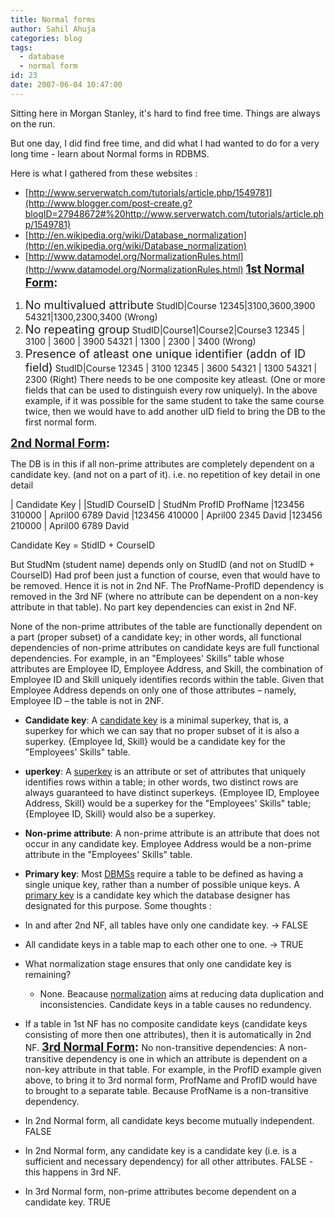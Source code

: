 ```yaml
---
title: Normal forms
author: Sahil Ahuja
categories: blog
tags:
  - database
  - normal form
id: 23
date: 2007-06-04 10:47:00
---
```


Sitting here in Morgan Stanley, it's hard to find free time. Things are always on the run.

But one day, I did find free time, and did what I had wanted to do for a very long time - learn about Normal forms in RDBMS.

Here is what I gathered from these websites :

*   [http://www.serverwatch.com/tutorials/article.php/1549781](http://www.blogger.com/post-create.g?blogID=27948672#%20http://www.serverwatch.com/tutorials/article.php/1549781)
*   [http://en.wikipedia.org/wiki/Database_normalization](http://en.wikipedia.org/wiki/Database_normalization)
*   [http://www.datamodel.org/NormalizationRules.html](http://www.datamodel.org/NormalizationRules.html)
<span style="font-weight:bold;font-size:130%;">[1st Normal Form](http://en.wikipedia.org/wiki/First_normal_form):
</span>

1.  <span style="font-size:130%;">No multivalued attribute</span>
StudID|Course
12345|3100,3600,3900
54321|1300,2300,3400
(Wrong)
2.  <span style="font-size:130%;">No repeating group</span>
StudID|Course1|Course2|Course3
12345 | 3100 | 3600 | 3900
54321 | 1300 | 2300 | 3400
(Wrong)
3.  <span style="font-size:130%;">Presence of atleast one unique identifier (addn of ID field)</span>
StudID|Course
12345 | 3100
12345 | 3600
54321 | 1300
54321 | 2300
(Right)
There needs to be one composite key atleast. (One or more fields that can be used to distinguish every row uniquely). In the above example, if it was possible for the same student to take the same course twice, then we would have to add another uID field to bring the DB to the first normal form.

<span style="font-weight:bold;"><span style="font-size:130%;">[2nd Normal Form](http://en.wikipedia.org/wiki/Second_normal_form):</span></span>

The DB is in this if all non-prime attributes are completely dependent on a candidate key. (and not on a part of it).
i.e. no repetition of key detail in one detail

| Candidate Key |
|StudID  CourseID | StudNm  ProfID  ProfName
|123456 310000 | April00 6789  David
|123456 410000 | April00 2345  David
|123456 210000 | April00 6789  David

Candidate Key = StidID + CourseID

But StudNm (student name) depends only on StudID (and not on StudID + CourseID)
Had prof been just a function of course, even that would have to be removed.
Hence it is not in 2nd NF.
The ProfName-ProfID dependency is removed in the 3rd NF (where no attribute can be dependent on a non-key attribute in that table).
No part key dependencies can exist in 2nd NF.

None of the non-prime attributes of the table are functionally dependent on a part (proper subset) of a candidate key; in other words, all functional dependencies of non-prime attributes on candidate keys are full functional dependencies. For example, in an "Employees' Skills" table whose attributes are Employee ID, Employee Address, and Skill, the combination of Employee ID and Skill uniquely identifies records within the table. Given that Employee Address depends on only one of those attributes – namely, Employee ID – the table is not in 2NF.

*   **Candidate key**: A [candidate key](http://en.wikipedia.org/wiki/Candidate_key "Candidate key") is a minimal superkey, that is, a superkey for which we can say that no proper subset of it is also a superkey. {Employee Id, Skill} would be a candidate key for the "Employees' Skills" table.
*   **uperkey**: A [superkey](http://en.wikipedia.org/wiki/Superkey "Superkey") is an attribute or set of attributes that uniquely identifies rows within a table; in other words, two distinct rows are always guaranteed to have distinct superkeys. {Employee ID, Employee Address, Skill} would be a superkey for the "Employees' Skills" table; {Employee ID, Skill} would also be a superkey.
*   **Non-prime attribute**: A non-prime attribute is an attribute that does not occur in any candidate key. Employee Address would be a non-prime attribute in the "Employees' Skills" table.
*   **Primary key**: Most [DBMSs](http://en.wikipedia.org/wiki/Database_management_system "Database management system") require a table to be defined as having a single unique key, rather than a number of possible unique keys. A [primary key](http://en.wikipedia.org/wiki/Primary_key "Primary key") is a candidate key which the database designer has designated for this purpose.
Some thoughts :

*   In and after 2nd NF, all tables have only one candidate key. -&gt; FALSE
*   All candidate keys in a table map to each other one to one. -&gt; TRUE
*   What normalization stage ensures that only one candidate key is remaining?

    *   None. Beacause [normalization](http://en.wikipedia.org/wiki/Database_normalization) aims at reducing data duplication and inconsistencies. Candidate keys in a table causes no redundency.

*   If a table in 1st NF has no composite candidate keys (candidate keys consisting of more then one attributes), then it is automatically in 2nd NF.
<span style="font-weight:bold;"><span style="font-size:130%;">[3rd Normal Form](http://en.wikipedia.org/wiki/Third_normal_form):
</span></span>
No non-transitive dependencies:
A non-transitive dependency is one in which an attribute is dependent on a non-key attribute in that table.
For example, in the ProfID example given above, to bring it to 3rd normal form, ProfName and ProfID would have to brought to a separate table. Because ProfName is a non-transitive dependency.

*   In 2nd Normal form, all candidate keys become mutually independent. FALSE
*   In 2nd Normal form, any candidate key is a candidate key (i.e. is a sufficient and necessary dependency) for all other attributes. FALSE - this happens in 3rd NF.
*   In 3rd Normal form, non-prime attributes become dependent on a candidate key. TRUE